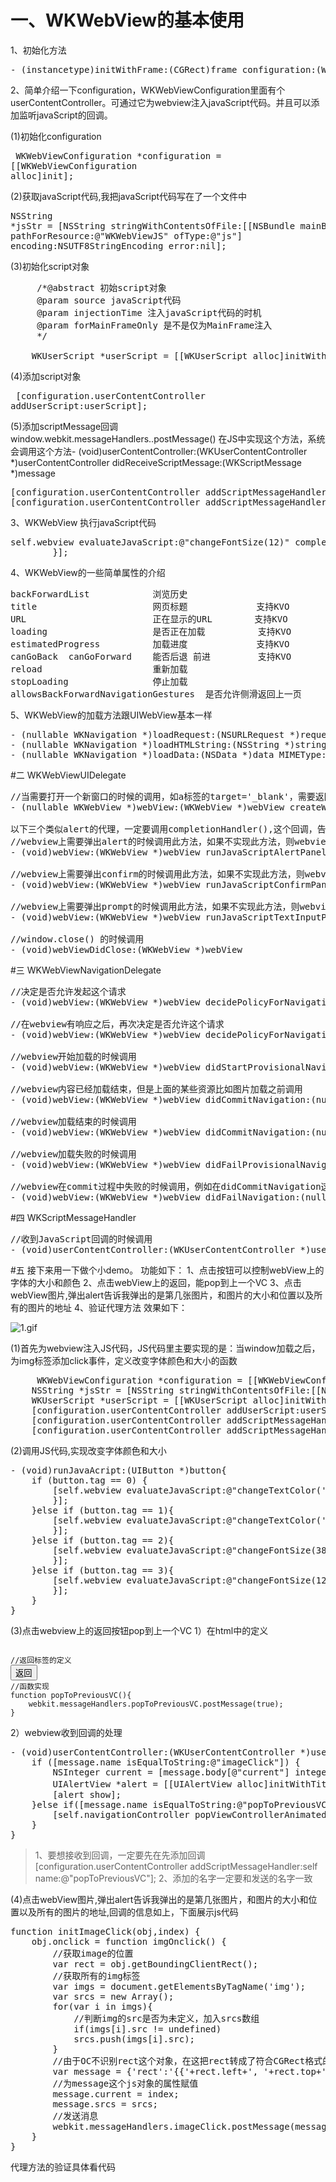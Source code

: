 # 一、WKWebView的基本使用
    
  1、初始化方法
<pre>- (instancetype)initWithFrame:(CGRect)frame configuration:(WKWebViewConfiguration *)configuration</pre>2、简单介绍一下configuration，WKWebViewConfiguration里面有个userContentController。可通过它为webview注入javaScript代码。并且可以添加监听javaScript的回调。
(1)初始化configuration<pre> WKWebViewConfiguration *configuration = [[WKWebViewConfiguration alloc]init];</pre>(2)获取javaScript代码,我把javaScript代码写在了一个文件中<pre>NSString *jsStr = [NSString stringWithContentsOfFile:[[NSBundle mainBundle] pathForResource:@"WKWebViewJS" ofType:@"js"] encoding:NSUTF8StringEncoding error:nil];</pre>

(3)初始化script对象
<pre>
	 /*@abstract 初始script对象
     @param source javaScript代码
     @param injectionTime 注入javaScript代码的时机
     @param forMainFrameOnly 是不是仅为MainFrame注入
     */

    WKUserScript *userScript = [[WKUserScript alloc]initWithSource:jsStr injectionTime:WKUserScriptInjectionTimeAtDocumentStart forMainFrameOnly:NO];</pre>

(4)添加script对象<pre>
[configuration.userContentController addUserScript:userScript];</pre>
(5)添加scriptMessage回调
window.webkit.messageHandlers.<name>.postMessage(<messageBody>) 在JS中实现这个方法，系统会调用这个方法- (void)userContentController:(WKUserContentController *)userContentController didReceiveScriptMessage:(WKScriptMessage *)message

<pre>
[configuration.userContentController addScriptMessageHandler:self name:@"imageClick"];
[configuration.userContentController addScriptMessageHandler:self name:@"popToPreviousVC"];
</pre>
3、WKWebView 执行javaScript代码
<pre>self.webview evaluateJavaScript:@"changeFontSize(12)" completionHandler:^(id _Nullable result, NSError * _Nullable error) {
        }];</pre>
4、WKWebView的一些简单属性的介绍
<pre>backForwardList            浏览历史
title                      网页标题             支持KVO
URL                        正在显示的URL        支持KVO
loading                    是否正在加载          支持KVO
estimatedProgress          加载进度             支持KVO
canGoBack  canGoForward    能否后退 前进         支持KVO
reload                     重新加载
stopLoading                停止加载
allowsBackForwardNavigationGestures  是否允许侧滑返回上一页
</pre>

5、WKWebView的加载方法跟UIWebView基本一样
<pre>
- (nullable WKNavigation *)loadRequest:(NSURLRequest *)request;
- (nullable WKNavigation *)loadHTMLString:(NSString *)string baseURL:(nullable NSURL *)baseURL;
- (nullable WKNavigation *)loadData:(NSData *)data MIMEType:(NSString *)MIMEType characterEncodingName:(NSString *)characterEncodingName baseURL:(NSURL *)baseURL;</pre>

#二 WKWebViewUIDelegate

<pre>
//当需要打开一个新窗口的时候的调用，如a标签的target='_blank'，需要返回一个新的Webview
- (nullable WKWebView *)webView:(WKWebView *)webView createWebViewWithConfiguration:(WKWebViewConfiguration *)configuration forNavigationAction:(WKNavigationAction *)navigationAction windowFeatures:(WKWindowFeatures *)windowFeatures

以下三个类似alert的代理，一定要调用completionHandler(),这个回调，告诉webview结果
//webview上需要弹出alert的时候调用此方法，如果不实现此方法，则webview的alert是显示不出来,alert类似于只有确定按钮的UIAlertView
- (void)webView:(WKWebView *)webView runJavaScriptAlertPanelWithMessage:(NSString *)message initiatedByFrame:(WKFrameInfo *)frame completionHandler:(void (^)(void))completionHandler

//webview上需要弹出confirm的时候调用此方法，如果不实现此方法，则webview的confirm是显示不出来,confirm类似于有确定按钮和取消按钮的UIAlertView
- (void)webView:(WKWebView *)webView runJavaScriptConfirmPanelWithMessage:(NSString *)message initiatedByFrame:(WKFrameInfo *)frame completionHandler:(void (^)(BOOL result))completionHandler

//webview上需要弹出prompt的时候调用此方法，如果不实现此方法，则webview的prompt是显示不出来,prompt类似于带一个textField的UIAlertView。defaultText相当于textField的placeholed
- (void)webView:(WKWebView *)webView runJavaScriptTextInputPanelWithPrompt:(NSString *)prompt defaultText:(nullable NSString *)defaultText initiatedByFrame:(WKFrameInfo *)frame completionHandler:(void (^)(NSString * __nullable result))completionHandler

//window.close() 的时候调用
- (void)webViewDidClose:(WKWebView *)webView</pre>

#三 WKWebViewNavigationDelegate

<pre>
//决定是否允许发起这个请求
- (void)webView:(WKWebView *)webView decidePolicyForNavigationAction:(WKNavigationAction *)navigationAction decisionHandler:(void (^)(WKNavigationActionPolicy))decisionHandler

//在webview有响应之后，再次决定是否允许这个请求
- (void)webView:(WKWebView *)webView decidePolicyForNavigationResponse:(WKNavigationResponse *)navigationResponse decisionHandler:(void (^)(WKNavigationResponsePolicy))decisionHandle

//webview开始加载的时候调用
- (void)webView:(WKWebView *)webView didStartProvisionalNavigation:(null_unspecified WKNavigation *)navigation

//webview内容已经加载结束，但是上面的某些资源比如图片加载之前调用
- (void)webView:(WKWebView *)webView didCommitNavigation:(null_unspecified WKNavigation *)navigation

//webview加载结束的时候调用
- (void)webView:(WKWebView *)webView didCommitNavigation:(null_unspecified WKNavigation *)navigation

//webview加载失败的时候调用
- (void)webView:(WKWebView *)webView didFailProvisionalNavigation:(null_unspecified WKNavigation *)navigation withError:(NSError *)error

//webview在commit过程中失败的时候调用，例如在didCommitNavigation这个代理方法中调用webview的stopLoading方法
- (void)webView:(WKWebView *)webView didFailNavigation:(null_unspecified WKNavigation *)navigation withError:(NSError *)error
</pre>

#四 WKScriptMessageHandler

<pre>
//收到JavaScript回调的时候调用
- (void)userContentController:(WKUserContentController *)userContentController didReceiveScriptMessage:(WKScriptMessage *)message</pre>

#五 接下来用一下做个小demo。
功能如下：
1、点击按钮可以控制webView上的字体的大小和颜色
2、点击webView上的返回，能pop到上一个VC
3、点击webView图片,弹出alert告诉我弹出的是第几张图片，和图片的大小和位置以及所有的图片的地址
4、验证代理方法
效果如下：

![1.gif](http://upload-images.jianshu.io/upload_images/128249-5b9580381ec982c3.gif?imageMogr2/auto-orient/strip)

  (1)首先为webview注入JS代码，JS代码里主要实现的是：当window加载之后，为img标签添加click事件，定义改变字体颜色和大小的函数
  <pre>		WKWebViewConfiguration *configuration = [[WKWebViewConfiguration alloc]init];
    NSString *jsStr = [NSString stringWithContentsOfFile:[[NSBundle mainBundle] pathForResource:@"WKWebViewJS" ofType:@"js"] encoding:NSUTF8StringEncoding error:nil];
    WKUserScript *userScript = [[WKUserScript alloc]initWithSource:jsStr injectionTime:WKUserScriptInjectionTimeAtDocumentStart forMainFrameOnly:NO];
    [configuration.userContentController addUserScript:userScript];
    [configuration.userContentController addScriptMessageHandler:self name:@"imageClick"];
    [configuration.userContentController addScriptMessageHandler:self name:@"popToPreviousVC"];</pre>
(2)调用JS代码,实现改变字体颜色和大小
<pre>
- (void)runJavaAcript:(UIButton *)button{
    if (button.tag == 0) {
        [self.webview evaluateJavaScript:@"changeTextColor('#f00')" completionHandler:^(id _Nullable result, NSError * _Nullable error) {
        }];
    }else if (button.tag == 1){
        [self.webview evaluateJavaScript:@"changeTextColor('#666')" completionHandler:^(id _Nullable result, NSError * _Nullable error) {
        }];
    }else if (button.tag == 2){
        [self.webview evaluateJavaScript:@"changeFontSize(38)" completionHandler:^(id _Nullable result, NSError * _Nullable error) {
        }];
    }else if (button.tag == 3){
        [self.webview evaluateJavaScript:@"changeFontSize(12)" completionHandler:^(id _Nullable result, NSError * _Nullable error) {
        }];
    }
}</pre>

(3)点击webview上的返回按钮pop到上一个VC
1）在html中的定义
<pre><code>
//返回标签的定义
<button onclick="popToPreviousVC()">返回</button>
//函数实现
function popToPreviousVC(){
    webkit.messageHandlers.popToPreviousVC.postMessage(true);
}
</code></pre>
2）webview收到回调的处理
  <pre>
- (void)userContentController:(WKUserContentController *)userContentController didReceiveScriptMessage:(WKScriptMessage *)message{
    if ([message.name isEqualToString:@"imageClick"]) {
        NSInteger current = [message.body[@"current"] integerValue];
        UIAlertView *alert = [[UIAlertView alloc]initWithTitle:[NSString stringWithFormat:@"你点击了第%ld张图片,该图片的坐标是%@",(long)current,message.body[@"rect"]] message:[NSString stringWithFormat:@"图片的地址分别是：%@",message.body[@"srcs"]] delegate:nil cancelButtonTitle:nil otherButtonTitles:@"OK", nil];
        [alert show];
    }else if([message.name isEqualToString:@"popToPreviousVC"]){
        [self.navigationController popViewControllerAnimated:YES];
    }
}</pre>

<blockquote>
  <p>1、要想接收到回调，一定要先在先添加回调
  [configuration.userContentController addScriptMessageHandler:self name:@"popToPreviousVC"];
 2、添加的名字一定要和发送的名字一致
 </p>
</blockquote>

(4)点击webView图片,弹出alert告诉我弹出的是第几张图片，和图片的大小和位置以及所有的图片的地址,回调的信息如上，下面展示js代码
<pre>
function initImageClick(obj,index) {
    obj.onclick = function imgOnclick() {
        //获取image的位置
        var rect = obj.getBoundingClientRect();
        //获取所有的img标签
        var imgs = document.getElementsByTagName('img');
        var srcs = new Array();
        for(var i in imgs){
            //判断img的src是否为未定义，加入srcs数组
            if(imgs[i].src != undefined)
            srcs.push(imgs[i].src);
        }
        //由于OC不识别rect这个对象，在这把rect转成了符合CGRect格式的字符串
        var message = {'rect':'{{'+rect.left+', '+rect.top+'}, {'+rect.width+', '+rect.height+'}}}'};
        //为message这个js对象的属性赋值
        message.current = index;
        message.srcs = srcs;
        //发送消息
        webkit.messageHandlers.imageClick.postMessage(message);
    }
}</pre>
代理方法的验证具体看代码
